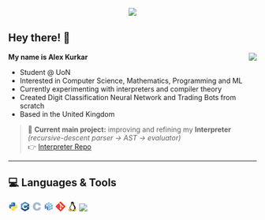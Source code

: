 <p align="center">
  <img src="https://readme-typing-svg.demolab.com?font=Fira+Code&size=28&duration=3000&pause=600&color=8A3FFC&center=true&vCenter=true&width=650&lines=Hey+there%2C+I'm+Alex+Kurkar;I+like+building+things+from+scratch!" />
</p>

## Hey there! 👋
<img align="right" src="https://github-readme-streak-stats.herokuapp.com/?user=akurkar07&hide_border=true&theme=default">

**My name is Alex Kurkar**

- Student @ UoN
- Interested in Computer Science, Mathematics, Programming and ML
- Currently experimenting with interpreters and compiler theory
- Created Digit Classification Neural Network and Trading Bots from scratch
- Based in the United Kingdom

> 🎯 **Current main project:** improving and refining my **Interpreter**  
> *(recursive-descent parser → AST → evaluator)*  
> 👉 <a href="https://github.com/akurkar07/Interpreter" target="_blank">Interpreter Repo</a>



---

## 💻 Languages & Tools

<div>
        <code><img height="20" src="https://raw.githubusercontent.com/github/explore/master/topics/python/python.png"></code>
        <code><img height="20" src="https://raw.githubusercontent.com/github/explore/master/topics/cpp/cpp.png"></code>
        <code><img height="20" src="https://raw.githubusercontent.com/github/explore/master/topics/c/c.png"></code>
        <code><img height="20" src="https://raw.githubusercontent.com/github/explore/master/topics/numpy/numpy.png"></code>
        <code><img height="20" src="https://raw.githubusercontent.com/github/explore/master/topics/git/git.png"></code>
        <code><img height="20" src="https://raw.githubusercontent.com/github/explore/master/topics/linux/linux.png"></code>
        <code><img height="20" src="https://cdn.svgporn.com/logos/visual-studio-code.svg"></code>
</div>
